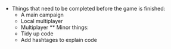 * Things that need to be completed before the game is finished:
	- A main campaign
	- Local multiplayer
	- Multiplayer
** Minor things:
	- Tidy up code
	- Add hashtages to explain code
